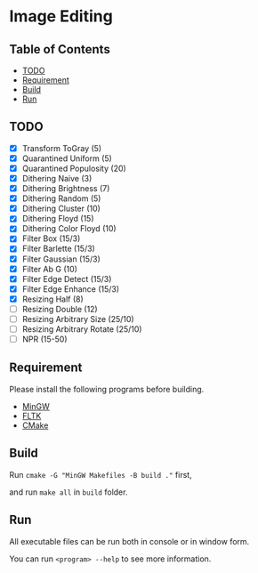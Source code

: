 Image Editing
=============

Table of Contents
-----------------
* [TODO](#todo)
* [Requirement](#requirement)
* [Build](#build)
* [Run](#run)

TODO
----
- [x] Transform	ToGray               (5)
- [x] Quarantined Uniform            (5)
- [x] Quarantined Populosity        (20)
- [x] Dithering	Naive                (3)
- [x] Dithering	Brightness           (7)
- [x] Dithering	Random               (5)
- [x] Dithering	Cluster             (10)
- [x] Dithering	Floyd               (15)
- [x] Dithering	Color Floyd         (10)
- [x] Filter Box                  (15/3)
- [x] Filter Barlette             (15/3)
- [x] Filter Gaussian             (15/3)
- [x] Filter Ab G                   (10)
- [x] Filter Edge Detect          (15/3)
- [x] Filter Edge Enhance         (15/3)
- [x] Resizing Half                  (8)
- [ ] Resizing Double               (12)
- [ ] Resizing Arbitrary Size    (25/10)
- [ ] Resizing Arbitrary Rotate  (25/10)
- [ ] NPR                        (15-50)

Requirement
-----------
Please install the following programs before building. 

* [MinGW]
* [FLTK]
* [CMake]

[MinGW]: https://osdn.net/projects/mingw/
[FLTK]: https://www.fltk.org/
[CMake]: https://cmake.org/

Build
-----
Run `cmake -G "MinGW Makefiles -B build ."` first,

and run `make all` in `build` folder.

Run
---
All executable files can be run both in console or in window form.

You can run `<program> --help` to see more information.
